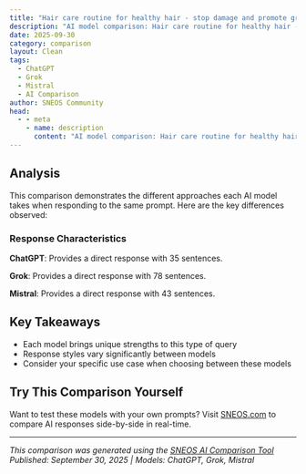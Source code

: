 ```yaml
---
title: "Hair care routine for healthy hair - stop damage and promote growth"
description: "AI model comparison: Hair care routine for healthy hair - stop damage and promote growth..."
date: 2025-09-30
category: comparison
layout: Clean
tags:
  - ChatGPT
  - Grok
  - Mistral
  - AI Comparison
author: SNEOS Community
head:
  - - meta
    - name: description
      content: "AI model comparison: Hair care routine for healthy hair - stop damage and promote growth..."
---
```


<ChatComparison
  title="Hair care routine for healthy hair - stop damage and promote growth"
  prompt="Hair care routine for healthy hair - stop damage and promote growth"
  :responses='{"ChatGPT": "Certainly! Here\u0027s an effective hair care routine to stop damage and promote healthy hair growth:\n\n### 1. **Gentle Cleansing**\n- Use a mild, sulfate-free shampoo suited for your hair type to avoid stripping natural oils.\n- Avoid washing hair with hot water; use lukewarm or cool water instead.\n- Wash your hair 2-3 times a week to prevent over-washing and dryness.\n\n### 2. **Conditioning**\n- Always condition your hair after shampooing to maintain moisture.\n- Use a deep conditioning treatment or hair mask once a week to repair damage.\n- Focus conditioner on the ends of your hair, which are more prone to dryness.\n\n### 3. **Scalp Care**\n- Massage your scalp gently for 5-10 minutes daily to stimulate blood circulation and encourage hair growth.\n- Use natural oils like coconut oil, castor oil, or argan oil for scalp massages.\n- Keep your scalp clean to prevent dandruff and buildup.\n\n### 4. **Avoid Heat and Chemical Damage**\n- Limit the use of heat styling tools such as hair dryers, straighteners, and curling irons.\n- If using heat, always apply a heat protectant spray.\n- Avoid harsh chemical treatments like frequent coloring, bleaching, or perming.\n\n### 5. **Protect Your Hair**\n- Avoid tight hairstyles that pull on your hair and cause breakage.\n- Use a wide-tooth comb to detangle wet hair gently.\n- Sleep on a silk or satin pillowcase to reduce friction.\n- Protect your hair from sun damage by wearing hats or using hair products with UV protection.\n\n### 6. **Healthy Diet and Hydration**\n- Eat a balanced diet rich in vitamins and minerals (Vitamin A, C, D, E, Biotin, Iron, Zinc).\n- Drink plenty of water to keep your hair hydrated from the inside out.\n\n### 7. **Regular Trims**\n- Trim your hair every 6-8 weeks to get rid of split ends and prevent further damage.\n\n### 8. **Avoid Stress**\n- Practice stress-reducing activities like yoga, meditation, or exercise to prevent hair loss caused by stress.\n\n---\n\n**Additional Tips:**\n- Use natural hair masks (e.g., avocado, honey, yogurt) to nourish hair.\n- Avoid brushing wet hair as it is more prone to breakage.\n- Use leave-in conditioners or serums to help protect and nourish hair throughout the day.\n\nBy following this routine consistently, you can minimize hair damage and support healthy hair growth.", "Grok": "Creating a hair care routine for healthy hair involves a combination of proper cleansing, conditioning, protection, and nourishment while avoiding habits and practices that cause damage. Below is a comprehensive guide to help stop hair damage and promote hair growth:\n\n---\n\n### **1. Understand Your Hair Type**\n- Identify whether your hair is straight, wavy, curly, or coily, and whether it\u2019s fine, medium, or thick.\n- Determine if your scalp is oily, dry, or balanced to tailor products and routines accordingly.\n- Address specific concerns like dandruff, hair loss, or damage from heat/chemicals.\n\n---\n\n### **2. Daily/Weekly Hair Care Routine**\n\n#### **Step 1: Gentle Cleansing (2-3 times a week)**\n- **Use a Sulfate-Free Shampoo**: Harsh sulfates can strip natural oils from your scalp and hair, leading to dryness and breakage. Opt for a mild, sulfate-free shampoo suited to your hair type.\n- **Avoid Overwashing**: Washing too often can dry out your hair. If you have an oily scalp, use a dry shampoo between washes to refresh your hair without stripping oils.\n- **Wash with Lukewarm Water**: Hot water can weaken hair and cause frizz. Use lukewarm water to open cuticles during washing and cool water to seal them after conditioning.\n\n#### **Step 2: Condition Regularly (Every time you shampoo)**\n- **Apply Conditioner**: Use a conditioner suitable for your hair type to hydrate and detangle. Focus on the mid-lengths to ends, avoiding the scalp if you have oily hair.\n- **Deep Condition Weekly**: Use a deep conditioning mask or treatment once a week to repair damage, restore moisture, and strengthen hair. Look for ingredients like keratin, argan oil, or shea butter.\n- **Rinse Thoroughly**: Leftover product can weigh hair down or cause buildup.\n\n#### **Step 3: Oil Your Scalp (1-2 times a week)**\n- **Scalp Massage with Oil**: Use natural oils like coconut oil, castor oil, argan oil, or jojoba oil to nourish your scalp and stimulate blood flow, which can promote hair growth. Warm the oil slightly and massage it into your scalp for 5-10 minutes.\n- **Leave-in Time**: Leave the oil in for 1-2 hours or overnight before washing it out with a gentle shampoo.\n- **Avoid Over-Oiling**: Excessive oil can clog pores and attract dirt, so use moderation.\n\n#### **Step 4: Protect While Styling**\n- **Minimize Heat Styling**: Avoid or limit the use of blow dryers, straighteners, and curling irons. If you must use heat, always apply a heat protectant spray or serum.\n- **Air Dry When Possible**: Let your hair dry naturally instead of using heat tools.\n- **Avoid Tight Hairstyles**: Tight ponytails, braids, or buns can cause traction alopecia (hair loss due to pulling). Opt for loose hairstyles and use scrunchies instead of tight elastic bands.\n\n#### **Step 5: Trim Regularly (Every 6-8 weeks)**\n- Get regular trims to remove split ends, which can travel up the hair shaft and cause further breakage if left untreated. Trimming doesn\u2019t directly promote growth, but it keeps hair healthy and prevents damage.\n\n#### **Step 6: Use Leave-In Products**\n- **Leave-In Conditioner or Serum**: After washing, apply a lightweight leave-in conditioner or anti-frizz serum to protect hair from environmental damage and lock in moisture.\n- **Scalp Treatments**: If you\u2019re experiencing hair loss or thinning, consider using a scalp treatment with minoxidil (consult a dermatologist) or natural ingredients like rosemary oil, which studies suggest can support hair growth.\n\n---\n\n### **3. Healthy Habits for Hair Growth**\n#### **Diet and Nutrition**\n- **Eat a Balanced Diet**: Hair growth depends on nutrients like protein, iron, zinc, biotin, and vitamins A, C, D, and E. Include foods like eggs, nuts, seeds, fish, leafy greens, avocados, and sweet potatoes.\n- **Stay Hydrated**: Drink plenty of water (8-10 glasses daily) to keep your scalp and hair hydrated.\n- **Supplements (if needed)**: Consider biotin, collagen, or multivitamin supplements after consulting with a healthcare provider if your diet lacks essential nutrients.\n\n#### **Stress Management**\n- Stress can lead to hair loss (telogen effluvium). Practice stress-relief techniques like yoga, meditation, or regular exercise to maintain overall health.\n- Get 7-9 hours of sleep nightly, as hair growth happens during the restorative sleep cycle.\n\n#### **Avoid Damaging Practices**\n- **Limit Chemical Treatments**: Minimize the use of harsh dyes, bleaches, perms, or relaxers. If you must use them, ensure they\u2019re done by a professional and follow with intensive conditioning.\n- **Don\u2019t Over-Brush**: Brushing wet hair or over-brushing can cause breakage. Use a wide-tooth comb to detangle wet hair gently, starting from the ends.\n- **Protect Hair from Environmental Damage**: Wear a hat or scarf to shield hair from sun exposure, pollution, and harsh weather. Use swim caps in chlorinated water and rinse hair immediately after swimming.\n\n---\n\n### **4. Natural Remedies for Hair Growth and Damage Repair**\n- **Aloe Vera**: Apply fresh aloe vera gel to your scalp to soothe irritation and hydrate hair. It also contains enzymes that may promote growth.\n- **Rice Water Rinse**: Soak rice in water for 30 minutes, then strain and use the water as a rinse after shampooing. It\u2019s rich in amino acids and vitamins that strengthen hair.\n- **Onion Juice**: Apply onion juice to the scalp (rich in sulfur) to stimulate hair follicles. Rinse after 15-30 minutes to avoid odor.\n- **Egg Mask**: Mix 1-2 eggs with olive oil and apply as a mask for 20 minutes before rinsing. Eggs are rich in protein to repair and strengthen hair.\n- **Fenugreek Seeds**: Soak fenugreek seeds overnight, grind into a paste, and apply to the scalp for 30 minutes to nourish hair follicles and reduce hair fall.\n\n---\n\n### **5. Address Underlying Issues**\n- **Scalp Health**: Treat dandruff, psoriasis, or fungal infections with medicated shampoos (like ketoconazole) or consult a dermatologist.\n- **Medical Conditions**: Hair loss can be caused by hormonal imbalances (e.g., PCOS, thyroid issues), anemia, or deficiencies. Get a blood test to rule out underlying conditions.\n- **Medications**: If you\u2019re on medications that cause hair loss, discuss alternatives with your doctor.\n\n---\n\n### **6. Be Patient and Consistent**\n- Hair grows about 0.5 inches (1.25 cm) per month on average. Visible growth and repair take time\u2014stick to your routine for at least 3-6 months to notice results.\n- Avoid falling for quick-fix products or miracle cures; focus on long-term hair health.\n\n---\n\n### **Sample Weekly Hair Care Routine**\n- **Day 1**: Oil scalp overnight, shampoo, condition, apply leave-in conditioner.\n- **Day 3**: Shampoo, condition, use a deep conditioning mask.\n- **Day 5**: Light scalp massage with oil or scalp serum, rinse or leave in as needed.\n- **Daily**: Protect hair from heat, use satin/silk pillowcases to avoid breakage, and eat a nutrient-rich diet.\n\n---\n\n### **Products to Look For**\n- **Shampoo**: Sulfate-free, with ingredients like biotin, caffeine, or niacinamide for growth.\n- **Conditioner**: Contains keratin, argan oil, or shea butter for hydration.\n- **Oils**: Coconut, castor, or rosemary oil for scalp health.\n- **Serums**: With peptides or minoxidil for hair growth (if prescribed).\n- **Avoid**: Products with alcohol, parabens, and silicones, as they can dry out or weigh down hair.\n\n---\n\nBy following this routine, minimizing damage, and nourishing your hair from the inside out, you can achieve stronger, healthier hair and promote consistent growth. If you notice persistent hair fall or scalp issues, consult a dermatologist or trichologist for personalized advice.", "Mistral": "Achieving healthy hair and promoting growth involves a combination of good hair care practices, a balanced diet, and the right products. Here\u0027s a comprehensive hair care routine to help you stop damage and promote growth:\n\n### 1. **Cleansing**\n- **Shampoo**: Use a gentle, sulfate-free shampoo to avoid stripping your hair of its natural oils. Wash your hair 2-3 times a week, depending on your hair type and scalp condition.\n- **Conditioner**: Always follow up with a conditioner to replenish moisture and protect your hair. Focus on the mid-lengths and ends, avoiding the roots to prevent greasiness.\n\n### 2. **Deep Conditioning**\n- **Hair Masks**: Use a deep conditioning hair mask once a week to provide extra hydration and nourishment. Leave it on for 10-20 minutes before rinsing.\n- **Hot Oil Treatments**: Apply warm oil (coconut, olive, or argan oil) to your hair and scalp, leave it on for 30 minutes, and then wash it out. This helps to moisturize and strengthen your hair.\n\n### 3. **Scalp Care**\n- **Scalp Massage**: Regularly massage your scalp to stimulate blood flow, which can promote hair growth. Use your fingertips to gently massage in circular motions.\n- **Scalp Exfoliation**: Use a scalp exfoliant or a DIY mixture (e.g., sugar and olive oil) to remove buildup and promote a healthy scalp environment.\n\n### 4. **Styling and Heat Protection**\n- **Heat Protectant**: Always use a heat protectant spray or cream before using heat styling tools like blow dryers, curling irons, or straighteners.\n- **Air Dry**: Whenever possible, let your hair air dry to minimize heat damage.\n- **Gentle Styling**: Avoid tight hairstyles that can cause breakage. Opt for loose braids, buns, or ponytails.\n\n### 5. **Trimming**\n- **Regular Trims**: Get regular trims (every 6-8 weeks) to remove split ends and prevent further damage. This helps maintain the overall health of your hair.\n\n### 6. **Nutrition**\n- **Balanced Diet**: Eat a diet rich in proteins, vitamins, and minerals. Foods like eggs, fish, nuts, seeds, leafy greens, and fruits are beneficial for hair health.\n- **Supplements**: Consider taking hair-specific supplements that contain biotin, vitamin D, iron, and omega-3 fatty acids.\n\n### 7. **Hydration**\n- **Water Intake**: Drink plenty of water to keep your hair hydrated from within.\n\n### 8. **Avoid Chemical Treatments**\n- **Minimize Chemicals**: Limit the use of chemical treatments like bleaching, coloring, and perming, as they can damage your hair.\n\n### 9. **Protective Styling**\n- **Protective Hairstyles**: Use protective hairstyles like braids, twists, or buns to minimize manipulation and reduce breakage.\n- **Satin/Silk Pillowcases**: Use satin or silk pillowcases to reduce friction and prevent breakage while you sleep.\n\n### 10. **Avoid Environmental Damage**\n- **Sun Protection**: Use a hair sunscreen or wear a hat to protect your hair from UV damage.\n- **Pollution Protection**: Use products that offer protection against environmental pollutants.\n\n### 11. **Consult a Professional**\n- **Hair Specialist**: If you\u0027re experiencing significant hair loss or damage, consult a dermatologist or trichologist for personalized advice and treatment options.\n\nBy following this routine, you can help stop damage and promote healthy hair growth. Consistency is key, so make sure to stick with these practices for the best results."}' 
  published-date="22:46"
/>

## Analysis

This comparison demonstrates the different approaches each AI model takes when responding to the same prompt. Here are the key differences observed:

### Response Characteristics

**ChatGPT**: Provides a direct response with 35 sentences. 

**Grok**: Provides a direct response with 78 sentences. 

**Mistral**: Provides a direct response with 43 sentences. 

## Key Takeaways

- Each model brings unique strengths to this type of query
- Response styles vary significantly between models
- Consider your specific use case when choosing between these models

## Try This Comparison Yourself

Want to test these models with your own prompts? Visit [SNEOS.com](https://sneos.com) to compare AI responses side-by-side in real-time.

---

*This comparison was generated using the [SNEOS AI Comparison Tool](https://sneos.com)*
*Published: September 30, 2025 | Models: ChatGPT, Grok, Mistral*
